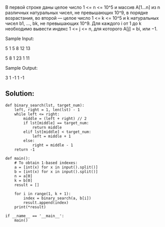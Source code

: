 В первой строке даны целое число 1 <= n <= 10^5 и массив A[1…n] из n различных натуральных чисел, не превышающих 10^9, в порядке возрастания, во второй — целое число 1 <= k <= 10^5 и k натуральных чисел b1, …, bk, не превышающих 10^9. Для каждого i от 1 до k необходимо вывести индекс 1 <= j <= n, для которого A[j] = bi, или −1.

Sample Input:

5 1 5 8 12 13

5 8 1 23 1 11

Sample Output:

3 1 -1 1 -1

## Solution:
```
def binary_search(lst, target_num):
    left, right = 1, len(lst) - 1
    while left <= right:
        middle = (left + right) // 2
        if lst[middle] == target_num:
            return middle
        elif lst[middle] < target_num:
            left = middle + 1
        else:
            right = middle - 1
    return -1

def main():
    # To obtain 1-based indexes:
    a = [int(x) for x in input().split()]
    b = [int(x) for x in input().split()]
    n = a[0]
    k = b[0]
    result = []

    for i in range(1, k + 1):
        index = binary_search(a, b[i])
        result.append(index)
    print(*result)

if __name__ == '__main__':
    main()
```